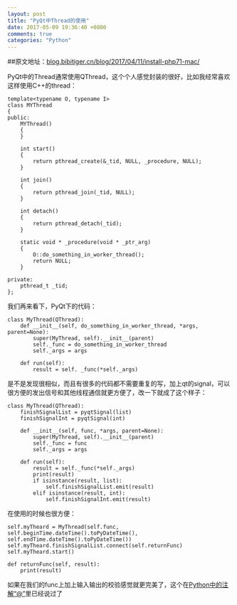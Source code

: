 ```yaml
---
layout: post
title: "PyQt中Thread的使用"
date: 2017-05-09 19:36:40 +0800
comments: true
categories: "Python"
---
```


##原文地址：[blog.bibitiger.cn/blog/2017/04/11/install-php71-mac/](http://blog.bibitiger.cn/blog/2017/05/09/use-thread-in-pyqt/)

PyQt中的Thread通常使用QThread，这个个人感觉封装的很好，比如我经常喜欢这样使用C++的thread：

<!--more-->

```
template<typename O, typename I>
class MYThread
{
public:
	MYThread()
	{
	}

	int start()
	{
		return pthread_create(&_tid, NULL, _procedure, NULL);
	}

	int join()
	{
		return pthread_join(_tid, NULL);
	}

	int detach()
	{
		return pthread_detach(_tid);
	}

	static void * _procedure(void * _ptr_arg)
	{
		O::do_something_in_worker_thread();
		return NULL;
	}

private:
	pthread_t _tid;
};

```

我们再来看下，PyQt下的代码：

```
class MyThread(QThread):
    def __init__(self, do_something_in_worker_thread, *args, parent=None):
        super(MyThread, self).__init__(parent)
        self._func = do_something_in_worker_thread
        self._args = args

    def run(self):
        result = self. _func(*self._args)
```

是不是发现很相似，而且有很多的代码都不需要重复的写，加上qt的signal，可以很方便的发出信号和其他线程通信就更方便了，改一下就成了这个样子：

```
class MyThread(QThread):
    finishSignalList = pyqtSignal(list)
    finishSignalInt = pyqtSignal(int)

    def __init__(self, func, *args, parent=None):
        super(MyThread, self).__init__(parent)
        self._func = func
        self._args = args

    def run(self):
        result = self._func(*self._args)
        print(result)
        if isinstance(result, list):
            self.finishSignalList.emit(result)
        elif isinstance(result, int):
            self.finishSignalInt.emit(result)
```

在使用的时候也很方便：

```
self.myTheard = MyThread(self.func, self.beginTime.dateTime().toPyDateTime(), self.endTime.dateTime().toPyDateTime())
self.myTheard.finishSignalList.connect(self.returnFunc)
self.myTheard.start()

def returnFunc(self, result):
	print(result)
```

如果在我们的func上加上输入输出的校验感觉就更完美了，这个在[Python中的注解“@”](blog.bibitiger.cn/blog/2017/04/17/pythondecoratorsforfunctions/)里已经说过了